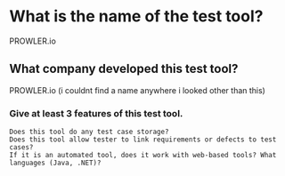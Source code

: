 # What is the name of the test tool?

PROWLER.io

## What company developed this test tool?

PROWLER.io (i couldnt find a name anywhere i looked other than this)

### Give at least 3 features of this test tool.

    Does this tool do any test case storage?
    Does this tool allow tester to link requirements or defects to test cases?
    If it is an automated tool, does it work with web-based tools? What languages (Java, .NET)?

